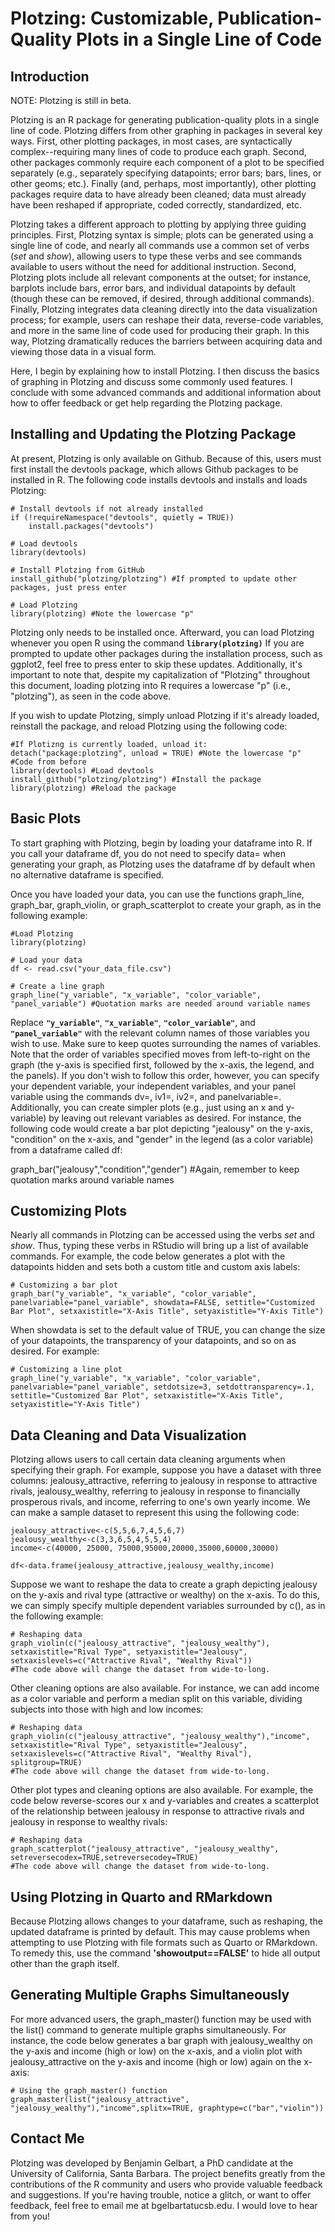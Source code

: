 # **Plotzing: Customizable, Publication-Quality Plots in a Single Line of Code**

## **Introduction**

NOTE: Plotzing is still in beta.

Plotzing is an R package for generating publication-quality plots in a single line of code. Plotzing differs from other graphing in packages in several key ways. First, other plotting packages, in most cases, are syntactically complex--requiring many lines of code to produce each graph. Second, other packages commonly require each component of a plot to be specified separately (e.g., separately specifying datapoints; error bars; bars, lines, or other geoms; etc.). Finally (and, perhaps, most importantly), other plotting packages require data to have already been cleaned; data must already have been reshaped if appropriate, coded correctly, standardized, etc. 

Plotzing takes a different approach to plotting by applying three guiding principles. First, Plotzing syntax is simple; plots can be generated using a single line of code, and nearly all commands use a common set of verbs (*set* and *show*), allowing users to type these verbs and see commands available to users without the need for additional instruction. Second, Plotzing plots include all relevant components at the outset; for instance, barplots include bars, error bars, and individual datapoints by default (though these can be removed, if desired, through additional commands). Finally, Plotzing integrates data cleaning directly into the data visualization process; for example, users can reshape their data, reverse-code variables, and more in the same line of code used for producing their graph. In this way, Plotzing dramatically reduces the barriers between acquiring data and viewing those data in a visual form. 

Here, I begin by explaining how to install Plotzing. I then discuss the basics of graphing in Plotzing and discuss some commonly used features. I conclude with some advanced commands and additional information about how to offer feedback or get help regarding the Plotzing package.

## **Installing and Updating the Plotzing Package**

At present, Plotzing is only available on Github. Because of this, users must first install the devtools package, which allows Github packages to be installed in R. The following code installs devtools and installs and loads Plotzing:

```{r, echo=TRUE, eval=FALSE}
# Install devtools if not already installed
if (!requireNamespace("devtools", quietly = TRUE))
    install.packages("devtools")

# Load devtools
library(devtools)

# Install Plotzing from GitHub
install_github("plotzing/plotzing") #If prompted to update other packages, just press enter

# Load Plotzing
library(plotzing) #Note the lowercase "p"
```

Plotzing only needs to be installed once. Afterward, you can load Plotzing whenever you open R using the command **`library(plotzing)`** If you are prompted to update other packages during the installation process, such as ggplot2, feel free to press enter to skip these updates. Additionally, it's important to note that, despite my capitalization of "Plotzing" throughout this document, loading plotzing into R requires a lowercase "p" (i.e., "plotzing"), as seen in the code above.

If you wish to update Plotzing, simply unload Plotzing if it's already loaded, reinstall the package, and reload Plotzing using the following code:

```{r, echo=TRUE, eval=FALSE}
#If Plotizng is currently loaded, unload it:
detach("package:plotzing", unload = TRUE) #Note the lowercase "p"
#Code from before
library(devtools) #Load devtools
install_github("plotzing/plotzing") #Install the package
library(plotzing) #Reload the package
```

## **Basic Plots**

To start graphing with Plotzing, begin by loading your dataframe into R. If you call your dataframe df, you do not need to specify data= when generating your graph, as Plotzing uses the dataframe df by default when no alternative dataframe is specified. 

Once you have loaded your data, you can use the functions graph_line, graph_bar, graph_violin, or graph_scatterplot to create your graph, as in the following example:

```{r, echo=TRUE, eval=FALSE}
#Load Plotzing
library(plotzing)

# Load your data
df <- read.csv("your_data_file.csv")

# Create a line graph
graph_line("y_variable", "x_variable", "color_variable", "panel_variable") #Quotation marks are needed around variable names
```

Replace **`"y_variable"`**, **`"x_variable"`**, **`"color_variable"`**, and **`"panel_variable"`** with the relevant column names of those variables you wish to use. Make sure to keep quotes surrounding the names of variables. Note that the order of variables specified moves from left-to-right on the graph (the y-axis is specified first, followed by the x-axis, the legend, and the panels). If you don't wish to follow this order, however, you can specify your dependent variable, your independent variables, and your panel variable using the commands dv=, iv1=, iv2=, and panelvariable=. Additionally, you can create simpler plots (e.g., just using an x and y-variable) by leaving out relevant variables as desired. For instance, the following code would create a bar plot depicting "jealousy" on the y-axis, "condition" on the x-axis, and "gender" in the legend (as a color variable) from a dataframe called df:

graph_bar("jealousy","condition","gender") #Again, remember to keep quotation marks around variable names

## **Customizing Plots**

Nearly all commands in Plotzing can be accessed using the verbs *set* and *show*. Thus, typing these verbs in RStudio will bring up a list of available commands. For example, the code below generates a plot with the datapoints hidden and sets both a custom title and custom axis labels:

```{r, echo=TRUE, eval=FALSE}
# Customizing a bar plot
graph_bar("y_variable", "x_variable", "color_variable", panelvariable="panel_variable", showdata=FALSE, settitle="Customized Bar Plot", setxaxistitle="X-Axis Title", setyaxistitle="Y-Axis Title")
```

When showdata is set to the default value of TRUE, you can change the size of your datapoints, the transparency of your datapoints, and so on as desired. For example:

```{r, echo=TRUE, eval=FALSE}
# Customizing a line plot
graph_line("y_variable", "x_variable", "color_variable", panelvariable="panel_variable", setdotsize=3, setdottransparency=.1, settitle="Customized Bar Plot", setxaxistitle="X-Axis Title", setyaxistitle="Y-Axis Title")
```


## **Data Cleaning and Data Visualization**

Plotzing allows users to call certain data cleaning arguments when specifying their graph. For example, suppose you have a dataset with three columns: jealousy_attractive, referring to jealousy in response to attractive rivals, jealousy_wealthy, referring to jealousy in response to financially prosperous rivals, and income, referring to one's own yearly income. We can make a sample dataset to represent this using the following code:

```{r, echo=TRUE, eval=FALSE}
jealousy_attractive<-c(5,5,6,7,4,5,6,7)
jealousy_wealthy<-c(3,3,6,5,4,5,5,4)
income<-c(40000, 25000, 75000,95000,20000,35000,60000,30000)

df<-data.frame(jealousy_attractive,jealousy_wealthy,income)

```

Suppose we want to reshape the data to create a graph depicting jealousy on the y-axis and rival type (attractive or wealthy) on the x-axis. To do this, we can simply specify multiple dependent variables surrounded by c(), as in the following example:

```{r, echo=TRUE, eval=FALSE}
# Reshaping data
graph_violin(c("jealousy_attractive", "jealousy_wealthy"), setxaxistitle="Rival Type", setyaxistitle="Jealousy", setxaxislevels=c("Attractive Rival", "Wealthy Rival"))
#The code above will change the dataset from wide-to-long.
```

Other cleaning options are also available. For instance, we can add income as a color variable and perform a median split on this variable, dividing subjects into those with high and low incomes: 
```{r, echo=TRUE, eval=FALSE}
# Reshaping data
graph_violin(c("jealousy_attractive", "jealousy_wealthy"),"income", setxaxistitle="Rival Type", setyaxistitle="Jealousy", setxaxislevels=c("Attractive Rival", "Wealthy Rival"), splitgroup=TRUE)
#The code above will change the dataset from wide-to-long.
```

Other plot types and cleaning options are also available. For example, the code below reverse-scores our x and y-variables and creates a scatterplot of the relationship between jealousy in response to attractive rivals and jealousy in response to wealthy rivals:

```{r, echo=TRUE, eval=FALSE}
# Reshaping data
graph_scatterplot("jealousy_attractive", "jealousy_wealthy", setreversecodex=TRUE,setreversecodey=TRUE)
#The code above will change the dataset from wide-to-long.
```
## **Using Plotzing in Quarto and RMarkdown**

Because Plotzing allows changes to your dataframe, such as reshaping, the updated dataframe is printed by default. This may cause problems when attempting to use Plotzing with file formats such as Quarto or RMarkdown. To remedy this, use the command **'showoutput==FALSE'** to hide all output other than the graph itself.

## **Generating Multiple Graphs Simultaneously**

For more advanced users, the graph_master() function may be used with the list() command to generate multiple graphs simultaneously. For instance, the code below generates a bar graph with jealousy_wealthy on the y-axis and income (high or low) on the x-axis, and a violin plot with jealousy_attractive on the y-axis and income (high or low) again on the x-axis:

```{r, echo=TRUE, eval=FALSE}
# Using the graph_master() function
graph_master(list("jealousy_attractive", "jealousy_wealthy"),"income",splitx=TRUE, graphtype=c("bar","violin"))
```

## **Contact Me**

Plotzing was developed by Benjamin Gelbart, a PhD candidate at the University of California, Santa Barbara. The project benefits greatly from the contributions of the R community and users who provide valuable feedback and suggestions. If you're having trouble, notice a glitch, or want to offer feedback, feel free to email me at bgelbartatucsb.edu. I would love to hear from you!


